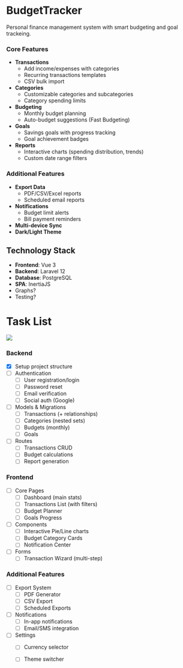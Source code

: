 # BudgetTracker

Personal finance management system with smart budgeting and goal trackeing.

### Core Features

- **Transactions**
    - Add income/expenses with categories
    - Recurring transactions templates
    - CSV bulk import
- **Categories**
    - Customizable categories and subcategories
    - Category spending limits
- **Budgeting**
    - Monthly budget planning
    - Auto-budget suggestions (Fast Budgeting)
- **Goals**
    - Savings goals with progress tracking
    - Goal achievement badges
- **Reports**
    - Interactive charts (spending distribution, trends)
    - Custom date range filters

### Additional Features

- **Export Data**
    - PDF/CSV/Excel reports
    - Scheduled email reports
- **Notifications**
    - Budget limit alerts
    - Bill payment reminders
- **Multi-device Sync**
- **Dark/Light Theme**

## Technology Stack

- **Frontend**: Vue 3
- **Backend**: Laravel 12
- **Database**: PostgreSQL
- **SPA**: InertiaJS
- Graphs?
- Testing?

# Task List

[//]: # (27 tasks, 1 task precent: 3.7%)
![](https://geps.dev/progress/4)

### Backend

* [x] Setup project structure
* [ ] Authentication
    - [ ] User registration/login
    - [ ] Password reset
    - [ ] Email verification
    - [ ] Social auth (Google)
* [ ] Models & Migrations
    - [ ] Transactions (+ relationships)
    - [ ] Categories (nested sets)
    - [ ] Budgets (monthly)
    - [ ] Goals
* [ ] Routes
    - [ ] Transactions CRUD
    - [ ] Budget calculations
    - [ ] Report generation

### Frontend

* [ ] Core Pages
    - [ ] Dashboard (main stats)
    - [ ] Transactions List (with filters)
    - [ ] Budget Planner
    - [ ] Goals Progress
* [ ] Components
    - [ ] Interactive Pie/Line charts
    - [ ] Budget Category Cards
    - [ ] Notification Center
* [ ] Forms
    - [ ] Transaction Wizard (multi-step)

### Additional Features

* [ ] Export System
    - [ ] PDF Generator
    - [ ] CSV Export
    - [ ] Scheduled Exports
* [ ] Notifications
    - [ ] In-app notifications
    - [ ] Email/SMS integration
* [ ] Settings
    - [ ] Currency selector
    - [ ] Theme switcher


